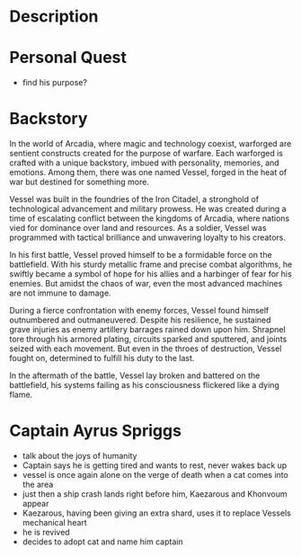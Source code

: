 # Description

# Personal Quest

- find his purpose?

# Backstory

In the world of Arcadia, where magic and technology coexist, warforged are sentient constructs created for the purpose of warfare. Each warforged is crafted with a unique backstory, imbued with personality, memories, and emotions. Among them, there was one named Vessel, forged in the heat of war but destined for something more.

Vessel was built in the foundries of the Iron Citadel, a stronghold of technological advancement and military prowess. He was created during a time of escalating conflict between the kingdoms of Arcadia, where nations vied for dominance over land and resources. As a soldier, Vessel was programmed with tactical brilliance and unwavering loyalty to his creators.

In his first battle, Vessel proved himself to be a formidable force on the battlefield. With his sturdy metallic frame and precise combat algorithms, he swiftly became a symbol of hope for his allies and a harbinger of fear for his enemies. But amidst the chaos of war, even the most advanced machines are not immune to damage.

During a fierce confrontation with enemy forces, Vessel found himself outnumbered and outmaneuvered. Despite his resilience, he sustained grave injuries as enemy artillery barrages rained down upon him. Shrapnel tore through his armored plating, circuits sparked and sputtered, and joints seized with each movement. But even in the throes of destruction, Vessel fought on, determined to fulfill his duty to the last.

In the aftermath of the battle, Vessel lay broken and battered on the battlefield, his systems failing as his consciousness flickered like a dying flame.

# Captain Ayrus Spriggs

- talk about the joys of humanity
- Captain says he is getting tired and wants to rest, never wakes back up
- vessel is once again alone on the verge of death when a cat comes into the area
- just then a ship crash lands right before him, Kaezarous and Khonvoum appear
- Kaezarous, having been giving an extra shard, uses it to replace Vessels mechanical heart
- he is revived
- decides to adopt cat and name him captain
